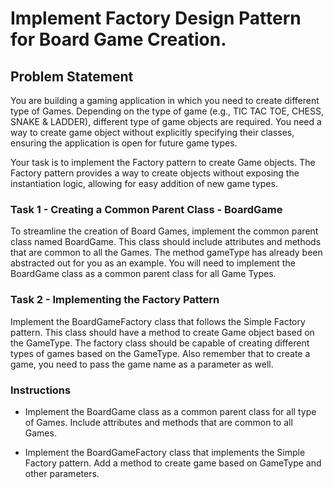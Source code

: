# Implement Factory Design Pattern for Board Game Creation.

## Problem Statement
You are building a gaming application in which you need to create different type of Games. Depending on the type of game (e.g., TIC TAC TOE, CHESS, SNAKE & LADDER), different type of game objects are required. You need a way to create game object without explicitly specifying their classes, ensuring the application is open for future game types.

Your task is to implement the Factory pattern to create Game objects. The Factory pattern provides a way to create objects without exposing the instantiation logic, allowing for easy addition of new game types.

### Task 1 - Creating a Common Parent Class - BoardGame
To streamline the creation of Board Games, implement the common parent class named BoardGame. This class should include attributes and methods that are common to all the Games. The method gameType has already been abstracted out for you as an example. You will need to implement the BoardGame class as a common parent class for all Game Types.

### Task 2 - Implementing the Factory Pattern
Implement the BoardGameFactory class that follows the Simple Factory pattern. This class should have a method to create Game object based on the GameType. The factory class should be capable of creating different types of games based on the GameType. Also remember that to create a game, you need to pass the game name as a parameter as well.

### Instructions
* Implement the BoardGame class as a common parent class for all type of Games. Include attributes and methods that are common to all Games.

* Implement the BoardGameFactory class that implements the Simple Factory pattern. Add a method to create game based on GameType and other parameters.
